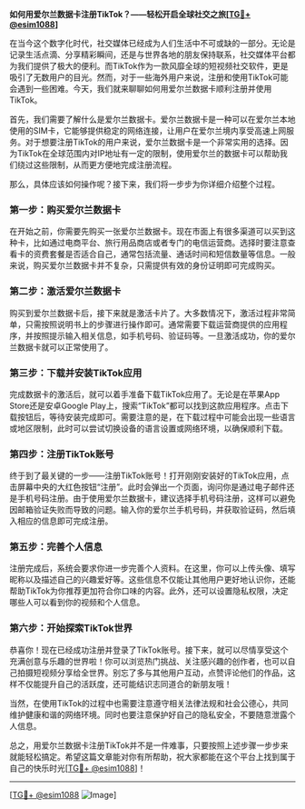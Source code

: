 **如何用爱尔兰数据卡注册TikTok？——轻松开启全球社交之旅[[TG💪+ @esim1088](https://t.me/s/esim1088)]**

在当今这个数字化时代，社交媒体已经成为人们生活中不可或缺的一部分。无论是记录生活点滴、分享精彩瞬间，还是与世界各地的朋友保持联系，社交媒体平台都为我们提供了极大的便利。而TikTok作为一款风靡全球的短视频社交软件，更是吸引了无数用户的目光。然而，对于一些海外用户来说，注册和使用TikTok可能会遇到一些困难。今天，我们就来聊聊如何用爱尔兰数据卡顺利注册并使用TikTok。

首先，我们需要了解什么是爱尔兰数据卡。爱尔兰数据卡是一种可以在爱尔兰本地使用的SIM卡，它能够提供稳定的网络连接，让用户在爱尔兰境内享受高速上网服务。对于想要注册TikTok的用户来说，爱尔兰数据卡是一个非常实用的选择。因为TikTok在全球范围内对IP地址有一定的限制，使用爱尔兰的数据卡可以帮助我们绕过这些限制，从而更方便地完成注册流程。

那么，具体应该如何操作呢？接下来，我们将一步步为你详细介绍整个过程。

### 第一步：购买爱尔兰数据卡

在开始之前，你需要先购买一张爱尔兰数据卡。现在市面上有很多渠道可以买到这种卡，比如通过电商平台、旅行用品商店或者专门的电信运营商。选择时要注意查看卡的资费套餐是否适合自己，通常包括流量、通话时间和短信数量等信息。一般来说，购买爱尔兰数据卡并不复杂，只需提供有效的身份证明即可完成购买。

### 第二步：激活爱尔兰数据卡

购买到爱尔兰数据卡后，接下来就是激活卡片了。大多数情况下，激活过程非常简单，只需按照说明书上的步骤进行操作即可。通常需要下载运营商提供的应用程序，并按照提示输入相关信息，如手机号码、验证码等。一旦激活成功，你的爱尔兰数据卡就可以正常使用了。

### 第三步：下载并安装TikTok应用

完成数据卡的激活后，就可以着手准备下载TikTok应用了。无论是在苹果App Store还是安卓Google Play上，搜索“TikTok”都可以找到这款应用程序。点击下载按钮后，等待安装完成即可。需要注意的是，在下载过程中可能会出现一些语言或地区限制，此时可以尝试切换设备的语言设置或网络环境，以确保顺利下载。

### 第四步：注册TikTok账号

终于到了最关键的一步——注册TikTok账号！打开刚刚安装好的TikTok应用，点击屏幕中央的大红色按钮“注册”。此时会弹出一个页面，询问你是通过电子邮件还是手机号码注册。由于使用爱尔兰数据卡，建议选择手机号码注册，这样可以避免因邮箱验证失败而导致的问题。输入你的爱尔兰手机号码，并获取验证码，然后填入相应的信息即可完成注册。

### 第五步：完善个人信息

注册完成后，系统会要求你进一步完善个人资料。在这里，你可以上传头像、填写昵称以及描述自己的兴趣爱好等。这些信息不仅能让其他用户更好地认识你，还能帮助TikTok为你推荐更加符合你口味的内容。此外，还可以设置隐私权限，决定哪些人可以看到你的视频和个人信息。

### 第六步：开始探索TikTok世界

恭喜你！现在已经成功注册并登录了TikTok账号。接下来，就可以尽情享受这个充满创意与乐趣的世界啦！你可以浏览热门挑战、关注感兴趣的创作者，也可以自己拍摄短视频分享给全世界。别忘了多与其他用户互动，点赞评论他们的作品，这样不仅能提升自己的活跃度，还可能结识志同道合的新朋友哦！

当然，在使用TikTok的过程中也需要注意遵守相关法律法规和社会公德心，共同维护健康和谐的网络环境。同时也要注意保护好自己的隐私安全，不要随意泄露个人信息。

总之，用爱尔兰数据卡注册TikTok并不是一件难事，只要按照上述步骤一步步来就能轻松搞定。希望这篇文章能对你有所帮助，祝大家都能在这个平台上找到属于自己的快乐时光[[TG💪+ @esim1088](https://t.me/s/esim1088)]！

---

[[TG💪+ @esim1088](https://t.me/s/esim1088) ![Image](https://i.postimg.cc/4NQfJmqS/Snipaste-2025-05-13-00-14-12.png)]